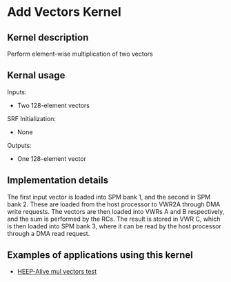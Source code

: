 # Add Vectors Kernel

## Kernel description

Perform element-wise multiplication of two vectors

## Kernal usage

Inputs:
* Two 128-element vectors

SRF Initialization:
* None

Outputs:
* One 128-element vector


## Implementation details

The first input vector is loaded into SPM bank 1, and the second in SPM bank 2. These are loaded from the host processor to VWR2A through DMA write requests. The vectors are then loaded into VWRs A and B respectively, and the sum is performed by the RCs. The result is stored in VWR C, which is then loaded into SPM bank 3, where it can be read by the host processor through a DMA read request.

## Examples of applications using this kernel

* [HEEP-Alive mul vectors test](https://github.com/esl-epfl/heepalive-imec/blob/master/sw/applications/add_vectors/dsip_add_vectors.c)

